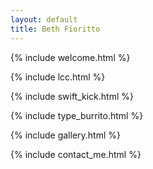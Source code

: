 ```yaml
---
layout: default
title: Beth Fioritto
---
```


{% include welcome.html %}

{% include lcc.html %}

{% include swift_kick.html %}

{% include type_burrito.html %}

{% include gallery.html %}

{% include contact_me.html %}